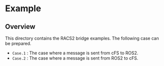 # Example

## Overview

This directory contains the RACS2 bridge examples. The following case can be prepared.

- `Case.1` : The case where a message is sent from cFS to ROS2.
- `Case.2` : The case where a message is sent from ROS2 to cFS.
